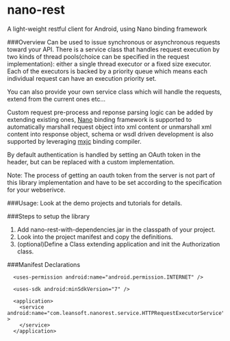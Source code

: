nano-rest
=========

A light-weight restful client for Android, using Nano binding framework

###Overview
Can be used to issue synchronous or asynchronous requests toward your API. There is a service class that handles request execution by two kinds of thread pools(choice can be specified in the request implementation): either a single thread executor or a fixed size executor. Each of the executors is backed by a priority queue which means each individual request can have an execution priority set.

You can also provide your own service class which will handle the requests, extend from the current ones etc...

Custom request pre-process and reponse parsing logic can be added by extending existing ones, [Nano](https://github.com/bulldog2011/nano) binding framework is supported to automatically marshall request object into xml content or unmarshall xml content into response object, schema or wsdl driven development is also supported by leveraging [mxjc](https://github.com/bulldog2011/mxjc) binding compiler. 

By default authentication is handled by setting an OAuth token in the header, but can be replaced with a custom implementation.

Note: The process of getting an oauth token from the server is not part of this library implementation and have to be set according to the specification for your webserivce.


###Usage:
Look at the demo projects and tutorials for details.

###Steps to setup the library
1. Add nano-rest-with-dependencies.jar in the classpath of your project.
2. Look into the project manifest and copy the definitions.
3. (optional)Define a Class extending application and init the Authorization class.

###Manifest Declarations
```
  <uses-permission android:name="android.permission.INTERNET" />

  <uses-sdk android:minSdkVersion="7" />

  <application>
    <service android:name="com.leansoft.nanorest.service.HTTPRequestExecutorService" >
    </service>
  </application>

```
